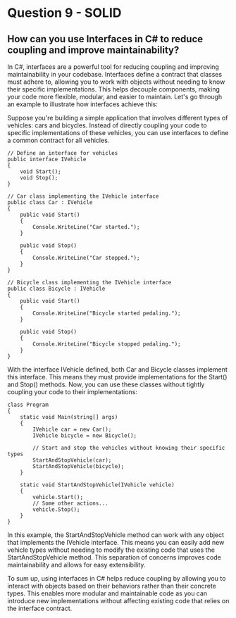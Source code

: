 # Question 9 - SOLID

## How can you use Interfaces in C# to reduce coupling and improve maintainability?

In C#, interfaces are a powerful tool for reducing coupling and improving maintainability in your codebase. Interfaces define a contract that classes must adhere to, allowing you to work with objects without needing to know their specific implementations. This helps decouple components, making your code more flexible, modular, and easier to maintain. Let's go through an example to illustrate how interfaces achieve this:

Suppose you're building a simple application that involves different types of vehicles: cars and bicycles. Instead of directly coupling your code to specific implementations of these vehicles, you can use interfaces to define a common contract for all vehicles.

```
// Define an interface for vehicles
public interface IVehicle
{
    void Start();
    void Stop();
}

// Car class implementing the IVehicle interface
public class Car : IVehicle
{
    public void Start()
    {
        Console.WriteLine("Car started.");
    }

    public void Stop()
    {
        Console.WriteLine("Car stopped.");
    }
}

// Bicycle class implementing the IVehicle interface
public class Bicycle : IVehicle
{
    public void Start()
    {
        Console.WriteLine("Bicycle started pedaling.");
    }

    public void Stop()
    {
        Console.WriteLine("Bicycle stopped pedaling.");
    }
}
```

With the interface IVehicle defined, both Car and Bicycle classes implement this interface. This means they must provide implementations for the Start() and Stop() methods. Now, you can use these classes without tightly coupling your code to their implementations:

```
class Program
{
    static void Main(string[] args)
    {
        IVehicle car = new Car();
        IVehicle bicycle = new Bicycle();

        // Start and stop the vehicles without knowing their specific types
        StartAndStopVehicle(car);
        StartAndStopVehicle(bicycle);
    }

    static void StartAndStopVehicle(IVehicle vehicle)
    {
        vehicle.Start();
        // Some other actions...
        vehicle.Stop();
    }
}
```

In this example, the StartAndStopVehicle method can work with any object that implements the IVehicle interface. This means you can easily add new vehicle types without needing to modify the existing code that uses the StartAndStopVehicle method. This separation of concerns improves code maintainability and allows for easy extensibility.

To sum up, using interfaces in C# helps reduce coupling by allowing you to interact with objects based on their behaviors rather than their concrete types. This enables more modular and maintainable code as you can introduce new implementations without affecting existing code that relies on the interface contract.